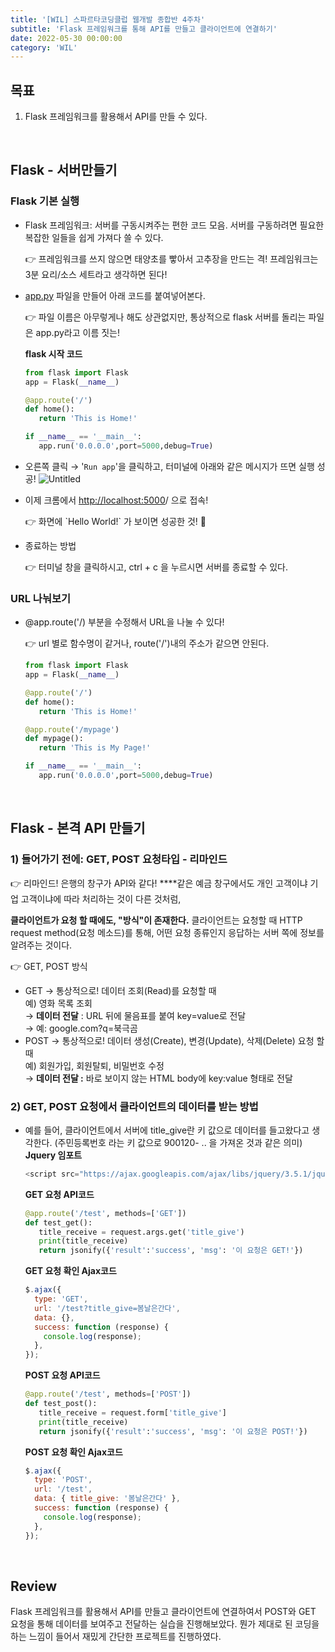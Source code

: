 ```yaml
---
title: '[WIL] 스파르타코딩클럽 웹개발 종합반 4주차'
subtitle: 'Flask 프레임워크를 통해 API를 만들고 클라이언트에 연결하기'
date: 2022-05-30 00:00:00
category: 'WIL'
---
```


## 목표

1. Flask 프레임워크를 활용해서 API를 만들 수 있다.

<br/>

## **Flask - 서버만들기**

### Flask 기본 실행

- Flask 프레임워크: 서버를 구동시켜주는 편한 코드 모음. 서버를 구동하려면 필요한 복잡한 일들을 쉽게 가져다 쓸 수 있다.
    <aside>
    👉 프레임워크를 쓰지 않으면 태양초를 빻아서 고추장을 만드는 격!
    프레임워크는 3분 요리/소스 세트라고 생각하면 된다!
    
    </aside>

- [app.py](http://app.py) 파일을 만들어 아래 코드를 붙여넣어본다.
    <aside>
    👉 파일 이름은 아무렇게나 해도 상관없지만, 통상적으로 flask 서버를 돌리는 파일은 app.py라고 이름 짓는!
    
    </aside>
    
    **flask 시작 코드**
    
    ```python
    from flask import Flask
    app = Flask(__name__)
    
    @app.route('/')
    def home():
       return 'This is Home!'
    
    if __name__ == '__main__':  
       app.run('0.0.0.0',port=5000,debug=True)
    ```

- 오른쪽 클릭 → '`Run app`'을 클릭하고, 터미널에 아래와 같은 메시지가 뜨면 실행 성공!
  ![Untitled](https://teamsparta.notion.site/image/https%3A%2F%2Fs3-us-west-2.amazonaws.com%2Fsecure.notion-static.com%2F210e5f1c-5d62-4181-b79d-a39e9c17b664%2FUntitled.png?table=block&id=dfd29600-6c3b-44d8-b8b2-76cc38746c90&spaceId=83c75a39-3aba-4ba4-a792-7aefe4b07895&width=2000&userId=&cache=v2)
- 이제 크롬에서 [http://localhost:5000](http://localhost:5000)/ 으로 접속!
    <aside>
    👉 화면에 `Hello World!` 가 보이면 성공한 것! 👏
    
    </aside>

- 종료하는 방법
    <aside>
    👉 터미널 창을 클릭하시고, ctrl + c 을 누르시면 서버를 종료할 수 있다.
    
    </aside>

### URL 나눠보기

- @app.route('/) 부분을 수정해서 URL을 나눌 수 있다!
    <aside>
    👉 url 별로 함수명이 같거나, route('/')내의 주소가 같으면 안된다.
    
    </aside>
    
    ```python
    from flask import Flask
    app = Flask(__name__)
    
    @app.route('/')
    def home():
       return 'This is Home!'
    
    @app.route('/mypage')
    def mypage():  
       return 'This is My Page!'
    
    if __name__ == '__main__':  
       app.run('0.0.0.0',port=5000,debug=True)
    ```

<br/>

## **Flask - 본격 API 만들기**

### 1) 들어가기 전에: GET, POST 요청타입 - 리마인드

<aside>
👉 리마인드! 
은행의 창구가 API와 같다! ****같은 예금 창구에서도 개인 고객이냐 기업 고객이냐에 따라 처리하는 것이 다른 것처럼,

**클라이언트가 요청 할 때에도, "방식"이 존재한다.**
클라이언트는 요청할 때 HTTP request method(요청 메소드)를 통해, 어떤 요청 종류인지 응답하는 서버 쪽에 정보를 알려주는 것이다.

</aside>

<aside>
👉 GET, POST 방식

- GET → 통상적으로! 데이터 조회(Read)를 요청할 때  
  예) 영화 목록 조회  
  → **데이터 전달** : URL 뒤에 물음표를 붙여 key=value로 전달  
  → 예: google.com?q=북극곰
- POST → 통상적으로! 데이터 생성(Create), 변경(Update), 삭제(Delete) 요청 할 때  
  예) 회원가입, 회원탈퇴, 비밀번호 수정  
  → **데이터 전달 :** 바로 보이지 않는 HTML body에 key:value 형태로 전달

</aside>

### 2) GET, POST 요청에서 클라이언트의 데이터를 받는 방법

- 예를 들어, 클라이언트에서 서버에 title_give란 키 값으로 데이터를 들고왔다고 생각한다. (주민등록번호 라는 키 값으로 900120- .. 을 가져온 것과 같은 의미)
  **Jquery 임포트**

  ```csharp
  <script src="https://ajax.googleapis.com/ajax/libs/jquery/3.5.1/jquery.min.js"></script>
  ```

  **GET 요청 API코드**

  ```python
  @app.route('/test', methods=['GET'])
  def test_get():
     title_receive = request.args.get('title_give')
     print(title_receive)
     return jsonify({'result':'success', 'msg': '이 요청은 GET!'})
  ```

  **GET 요청 확인 Ajax코드**

  ```jsx
  $.ajax({
    type: 'GET',
    url: '/test?title_give=봄날은간다',
    data: {},
    success: function (response) {
      console.log(response);
    },
  });
  ```

  **POST 요청 API코드**

  ```python
  @app.route('/test', methods=['POST'])
  def test_post():
     title_receive = request.form['title_give']
     print(title_receive)
     return jsonify({'result':'success', 'msg': '이 요청은 POST!'})
  ```

  **POST 요청 확인 Ajax코드**

  ```jsx
  $.ajax({
    type: 'POST',
    url: '/test',
    data: { title_give: '봄날은간다' },
    success: function (response) {
      console.log(response);
    },
  });
  ```

<br/>

## Review

Flask 프레임워크를 활용해서 API를 만들고 클라이언트에 연결하여서 POST와 GET 요청을 통해 데이터를 보여주고 전달하는 실습을 진행해보았다. 뭔가 제대로 된 코딩을 하는 느낌이 들어서 재밌게 간단한 프로젝트를 진행하였다.
